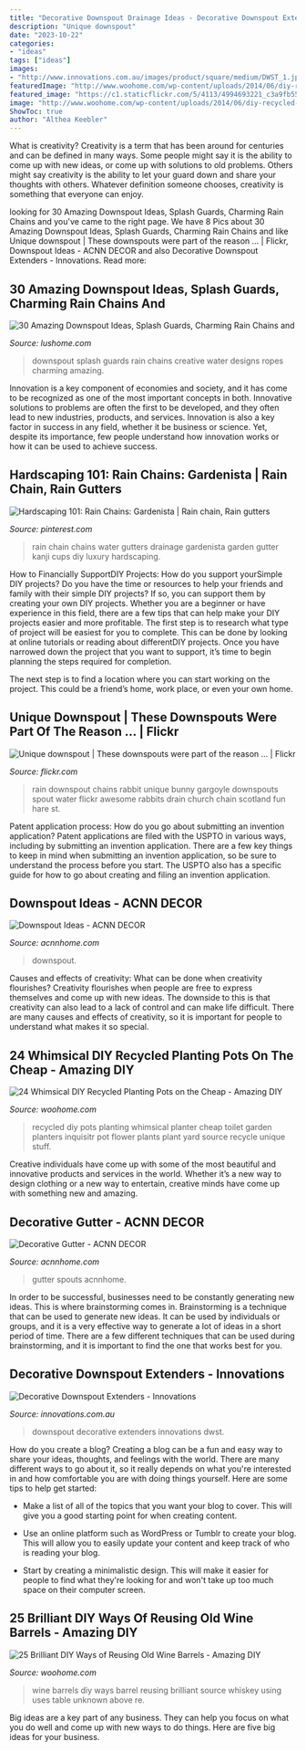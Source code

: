 ```yaml
---
title: "Decorative Downspout Drainage Ideas - Decorative Downspout Extenders"
description: "Unique downspout"
date: "2023-10-22"
categories:
- "ideas"
tags: ["ideas"]
images:
- "http://www.innovations.com.au/images/product/square/medium/DWST_1.jpg"
featuredImage: "http://www.woohome.com/wp-content/uploads/2014/06/diy-recycled-planter-ideas-6.jpg"
featured_image: "https://c1.staticflickr.com/5/4113/4994693221_c3a9fb559a_b.jpg"
image: "http://www.woohome.com/wp-content/uploads/2014/06/diy-recycled-planter-ideas-6.jpg"
ShowToc: true
author: "Althea Keebler"
---
```



What is creativity?
Creativity is a term that has been around for centuries and can be defined in many ways. Some people might say it is the ability to come up with new ideas, or come up with solutions to old problems. Others might say creativity is the ability to let your guard down and share your thoughts with others. Whatever definition someone chooses, creativity is something that everyone can enjoy.

	

		
looking for 30 Amazing Downspout Ideas, Splash Guards, Charming Rain Chains and you've came to the right page. We have 8 Pics about 30 Amazing Downspout Ideas, Splash Guards, Charming Rain Chains and like Unique downspout | These downspouts were part of the reason … | Flickr, Downspout Ideas - ACNN DECOR and also Decorative Downspout Extenders - Innovations. Read more:
		
    
## 30 Amazing Downspout Ideas, Splash Guards, Charming Rain Chains And

<img loading=lazy src="https://www.lushome.com/wp-content/uploads/2012/10/downspout-designs-splash-guards-8.jpg" onerror="this.onerror=null;this.src='https://tse1.mm.bing.net/th?id=OIP.cQdqts1YzElBt-L7gfpxzwAAAA&amp;pid=15.1';" alt="30 Amazing Downspout Ideas, Splash Guards, Charming Rain Chains and">

_Source: lushome.com_

>downspout splash guards rain chains creative water designs ropes charming amazing. 

	

Innovation is a key component of economies and society, and it has come to be recognized as one of the most important concepts in both. Innovative solutions to problems are often the first to be developed, and they often lead to new industries, products, and services. Innovation is also a key factor in success in any field, whether it be business or science. Yet, despite its importance, few people understand how innovation works or how it can be used to achieve success.

    
## Hardscaping 101: Rain Chains: Gardenista | Rain Chain, Rain Gutters

<img loading=lazy src="https://i.pinimg.com/736x/10/95/a1/1095a10e00ba41d6b226c1081d454152--yard-drainage-rain-chains.jpg" onerror="this.onerror=null;this.src='https://tse1.mm.bing.net/th?id=OIP.p50wvWBz6KSAa_BeaSAdewHaJ3&amp;pid=15.1';" alt="Hardscaping 101: Rain Chains: Gardenista | Rain chain, Rain gutters">

_Source: pinterest.com_

>rain chain chains water gutters drainage gardenista garden gutter kanji cups diy luxury hardscaping. 

	

How to Financially SupportDIY Projects: How do you support yourSimple DIY projects?
Do you have the time or resources to help your friends and family with their simple DIY projects? If so, you can support them by creating your own DIY projects. Whether you are a beginner or have experience in this field, there are a few tips that can help make your DIY projects easier and more profitable.
The first step is to research what type of project will be easiest for you to complete. This can be done by looking at online tutorials or reading about differentDIY projects. Once you have narrowed down the project that you want to support, it’s time to begin planning the steps required for completion.

The next step is to find a location where you can start working on the project. This could be a friend’s home, work place, or even your own home.

    
## Unique Downspout | These Downspouts Were Part Of The Reason … | Flickr

<img loading=lazy src="https://c1.staticflickr.com/5/4113/4994693221_c3a9fb559a_b.jpg" onerror="this.onerror=null;this.src='https://tse2.mm.bing.net/th?id=OIP.Sazobn9T-s0PnFdyGUd9EAHaLG&amp;pid=15.1';" alt="Unique downspout | These downspouts were part of the reason … | Flickr">

_Source: flickr.com_

>rain downspout chains rabbit unique bunny gargoyle downspouts spout water flickr awesome rabbits drain church chain scotland fun hare st. 

	

Patent application process: How do you go about submitting an invention application?
Patent applications are filed with the USPTO in various ways, including by submitting an invention application. There are a few key things to keep in mind when submitting an invention application, so be sure to understand the process before you start. The USPTO also has a specific guide for how to go about creating and filing an invention application.

    
## Downspout Ideas - ACNN DECOR

<img loading=lazy src="http://www.acnnhome.com/wp-content/uploads/2019/01/remarkable-downspout-ideas-of-decorative-16-738x658.jpg" onerror="this.onerror=null;this.src='https://tse4.mm.bing.net/th?id=OIP.TxiOKh9IorwcrAO5h22YUAHaGm&amp;pid=15.1';" alt="Downspout Ideas - ACNN DECOR">

_Source: acnnhome.com_

>downspout. 

	

Causes and effects of creativity: What can be done when creativity flourishes?
Creativity flourishes when people are free to express themselves and come up with new ideas. The downside to this is that creativity can also lead to a lack of control and can make life difficult. There are many causes and effects of creativity, so it is important for people to understand what makes it so special.

    
## 24 Whimsical DIY Recycled Planting Pots On The Cheap - Amazing DIY

<img loading=lazy src="http://www.woohome.com/wp-content/uploads/2014/06/diy-recycled-planter-ideas-6.jpg" onerror="this.onerror=null;this.src='https://tse1.mm.bing.net/th?id=OIP.B53heuZTmjMhTZ44_IIqxQHaJS&amp;pid=15.1';" alt="24 Whimsical DIY Recycled Planting Pots on the Cheap - Amazing DIY">

_Source: woohome.com_

>recycled diy pots planting whimsical planter cheap toilet garden planters inquisitr pot flower plants plant yard source recycle unique stuff. 

	

Creative individuals have come up with some of the most beautiful and innovative products and services in the world. Whether it’s a new way to design clothing or a new way to entertain, creative minds have come up with something new and amazing.

    
## Decorative Gutter - ACNN DECOR

<img loading=lazy src="https://www.acnnhome.com/wp-content/uploads/2018/12/impressive-decorative-gutter-of-rain-spouts-715-738x658.jpg" onerror="this.onerror=null;this.src='https://tse2.mm.bing.net/th?id=OIP.CuNnbr6cP9sRVGmY4psnYQHaGm&amp;pid=15.1';" alt="Decorative Gutter - ACNN DECOR">

_Source: acnnhome.com_

>gutter spouts acnnhome. 

	

In order to be successful, businesses need to be constantly generating new ideas. This is where brainstorming comes in. Brainstorming is a technique that can be used to generate new ideas. It can be used by individuals or groups, and it is a very effective way to generate a lot of ideas in a short period of time. There are a few different techniques that can be used during brainstorming, and it is important to find the one that works best for you.

    
## Decorative Downspout Extenders - Innovations

<img loading=lazy src="http://www.innovations.com.au/images/product/square/medium/DWST_1.jpg" onerror="this.onerror=null;this.src='https://tse3.mm.bing.net/th?id=OIP.GdsToa8PMzinolC0634H8QAAAA&amp;pid=15.1';" alt="Decorative Downspout Extenders - Innovations">

_Source: innovations.com.au_

>downspout decorative extenders innovations dwst. 

	

How do you create a blog?
Creating a blog can be a fun and easy way to share your ideas, thoughts, and feelings with the world. There are many different ways to go about it, so it really depends on what you're interested in and how comfortable you are with doing things yourself. Here are some tips to help get started: 
- Make a list of all of the topics that you want your blog to cover. This will give you a good starting point for when creating content.

- Use an online platform such as WordPress or Tumblr to create your blog. This will allow you to easily update your content and keep track of who is reading your blog.

- Start by creating a minimalistic design. This will make it easier for people to find what they're looking for and won't take up too much space on their computer screen.

    
## 25 Brilliant DIY Ways Of Reusing Old Wine Barrels - Amazing DIY

<img loading=lazy src="http://www.woohome.com/wp-content/uploads/2013/12/DIY-Ways-To-Re-Use-Wine-Barrels-17-2.jpg" onerror="this.onerror=null;this.src='https://tse2.mm.bing.net/th?id=OIP.6XwPg63DxlD0lkRxx5iwwwHaJ4&amp;pid=15.1';" alt="25 Brilliant DIY Ways of Reusing Old Wine Barrels - Amazing DIY">

_Source: woohome.com_

>wine barrels diy ways barrel reusing brilliant source whiskey using uses table unknown above re. 

	

Big ideas are a key part of any business. They can help you focus on what you do well and come up with new ways to do things. Here are five big ideas for your business.

